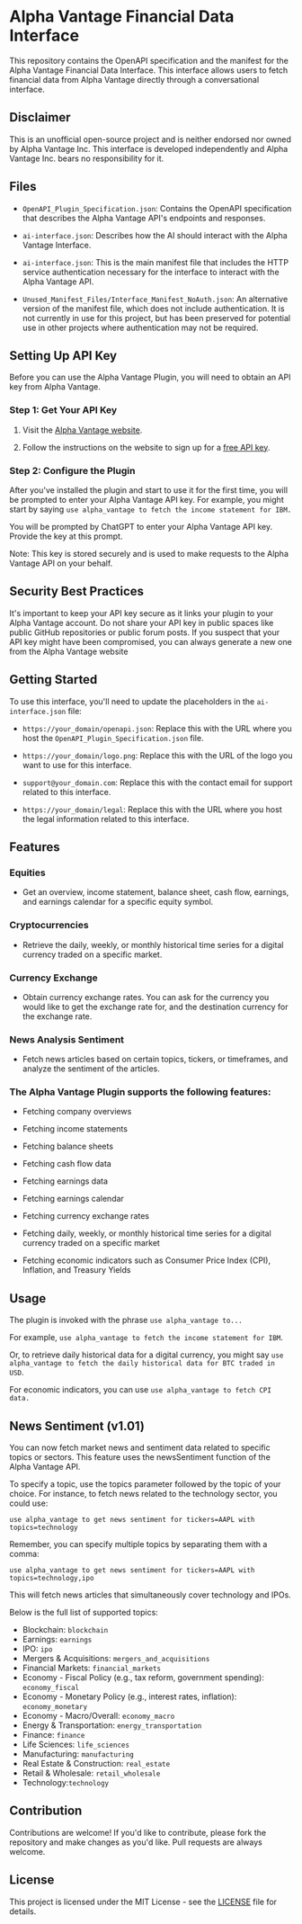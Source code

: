 # Alpha Vantage Financial Data Interface

This repository contains the OpenAPI specification and the manifest for the Alpha Vantage Financial Data Interface. This interface allows users to fetch financial data from Alpha Vantage directly through a conversational interface.

## Disclaimer
This is an unofficial open-source project and is neither endorsed nor owned by Alpha Vantage Inc. This interface is developed independently and Alpha Vantage Inc. bears no responsibility for it.

## Files

- `OpenAPI_Plugin_Specification.json`: Contains the OpenAPI specification that describes the Alpha Vantage API's endpoints and responses.
  
- `ai-interface.json`: Describes how the AI should interact with the Alpha Vantage Interface.

- `ai-interface.json`: This is the main manifest file that includes the HTTP service authentication necessary for the interface to interact with the Alpha Vantage API.
  
- `Unused_Manifest_Files/Interface_Manifest_NoAuth.json`: An alternative version of the manifest file, which does not include authentication. It is not currently in use for this project, but has been preserved for potential use in other projects where authentication may not be required.

## Setting Up API Key
Before you can use the Alpha Vantage Plugin, you will need to obtain an API key from Alpha Vantage.

### Step 1: Get Your API Key

1. Visit the [Alpha Vantage website](https://www.alphavantage.co).
   
2. Follow the instructions on the website to sign up for a [free API key](https://www.alphavantage.co/support/#api-key).

### Step 2: Configure the Plugin
After you've installed the plugin and start to use it for the first time, you will be prompted to enter your Alpha Vantage API key. For example, you might start by saying `use alpha_vantage to fetch the income statement for IBM.`

You will be prompted by ChatGPT to enter your Alpha Vantage API key. Provide the key at this prompt.

Note: This key is stored securely and is used to make requests to the Alpha Vantage API on your behalf.

## Security Best Practices
It's important to keep your API key secure as it links your plugin to your Alpha Vantage account. Do not share your API key in public spaces like public GitHub repositories or public forum posts. If you suspect that your API key might have been compromised, you can always generate a new one from the Alpha Vantage website

## Getting Started

To use this interface, you'll need to update the placeholders in the `ai-interface.json` file:

- `https://your_domain/openapi.json`: Replace this with the URL where you host the `OpenAPI_Plugin_Specification.json` file.

- `https://your_domain/logo.png`: Replace this with the URL of the logo you want to use for this interface.

- `support@your_domain.com`: Replace this with the contact email for support related to this interface.

- `https://your_domain/legal`: Replace this with the URL where you host the legal information related to this interface.

## Features

### Equities
- Get an overview, income statement, balance sheet, cash flow, earnings, and earnings calendar for a specific equity symbol.

### Cryptocurrencies
- Retrieve the daily, weekly, or monthly historical time series for a digital currency traded on a specific market.

### Currency Exchange
- Obtain currency exchange rates. You can ask for the currency you would like to get the exchange rate for, and the destination currency for the exchange rate.

### News Analysis Sentiment
- Fetch news articles based on certain topics, tickers, or timeframes, and analyze the sentiment of the articles.

### The Alpha Vantage Plugin supports the following features:

- Fetching company overviews
  
- Fetching income statements
  
- Fetching balance sheets
  
- Fetching cash flow data
  
- Fetching earnings data
  
- Fetching earnings calendar
  
- Fetching currency exchange rates
  
- Fetching daily, weekly, or monthly historical time series for a digital currency traded on a specific market
  
- Fetching economic indicators such as Consumer Price Index (CPI), Inflation, and Treasury Yields

## Usage

The plugin is invoked with the phrase `use alpha_vantage to...`

For example, `use alpha_vantage to fetch the income statement for IBM`. 

Or, to retrieve daily historical data for a digital currency, you might say `use alpha_vantage to fetch the daily historical data for BTC traded in USD`.

For economic indicators, you can use `use alpha_vantage to fetch CPI data.`

## News Sentiment (v1.01)
You can now fetch market news and sentiment data related to specific topics or sectors. This feature uses the newsSentiment function of the Alpha Vantage API.

To specify a topic, use the topics parameter followed by the topic of your choice. For instance, to fetch news related to the technology sector, you could use:

`use alpha_vantage to get news sentiment for tickers=AAPL with topics=technology`

Remember, you can specify multiple topics by separating them with a comma:

`use alpha_vantage to get news sentiment for tickers=AAPL with topics=technology,ipo`

This will fetch news articles that simultaneously cover technology and IPOs.

Below is the full list of supported topics:

- Blockchain: `blockchain`
- Earnings: `earnings`
- IPO: `ipo`
- Mergers & Acquisitions: `mergers_and_acquisitions`
- Financial Markets: `financial_markets`
- Economy - Fiscal Policy (e.g., tax reform, government spending): `economy_fiscal`
- Economy - Monetary Policy (e.g., interest rates, inflation): `economy_monetary`
- Economy - Macro/Overall: `economy_macro`
- Energy & Transportation: `energy_transportation`
- Finance: `finance`
- Life Sciences: `life_sciences`
- Manufacturing: `manufacturing`
- Real Estate & Construction: `real_estate`
- Retail & Wholesale: `retail_wholesale`
- Technology:`technology`

## Contribution

Contributions are welcome! If you'd like to contribute, please fork the repository and make changes as you'd like. Pull requests are always welcome.

## License

This project is licensed under the MIT License - see the [LICENSE](LICENSE) file for details.

